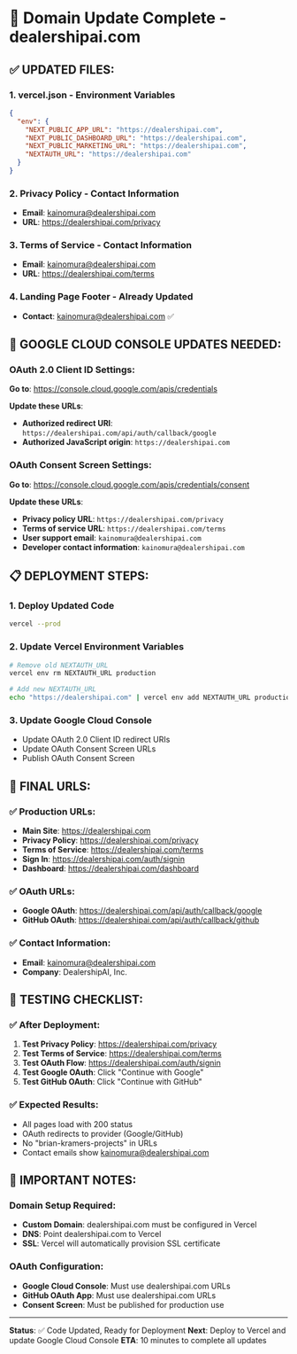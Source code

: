 # 🎯 Domain Update Complete - dealershipai.com

## ✅ UPDATED FILES:

### 1. **vercel.json** - Environment Variables
```json
{
  "env": {
    "NEXT_PUBLIC_APP_URL": "https://dealershipai.com",
    "NEXT_PUBLIC_DASHBOARD_URL": "https://dealershipai.com", 
    "NEXT_PUBLIC_MARKETING_URL": "https://dealershipai.com",
    "NEXTAUTH_URL": "https://dealershipai.com"
  }
}
```

### 2. **Privacy Policy** - Contact Information
- **Email**: kainomura@dealershipai.com
- **URL**: https://dealershipai.com/privacy

### 3. **Terms of Service** - Contact Information  
- **Email**: kainomura@dealershipai.com
- **URL**: https://dealershipai.com/terms

### 4. **Landing Page Footer** - Already Updated
- **Contact**: kainomura@dealershipai.com ✅

## 🚀 GOOGLE CLOUD CONSOLE UPDATES NEEDED:

### OAuth 2.0 Client ID Settings:
**Go to**: https://console.cloud.google.com/apis/credentials

**Update these URLs**:
- **Authorized redirect URI**: `https://dealershipai.com/api/auth/callback/google`
- **Authorized JavaScript origin**: `https://dealershipai.com`

### OAuth Consent Screen Settings:
**Go to**: https://console.cloud.google.com/apis/credentials/consent

**Update these URLs**:
- **Privacy policy URL**: `https://dealershipai.com/privacy`
- **Terms of service URL**: `https://dealershipai.com/terms`
- **User support email**: `kainomura@dealershipai.com`
- **Developer contact information**: `kainomura@dealershipai.com`

## 📋 DEPLOYMENT STEPS:

### 1. Deploy Updated Code
```bash
vercel --prod
```

### 2. Update Vercel Environment Variables
```bash
# Remove old NEXTAUTH_URL
vercel env rm NEXTAUTH_URL production

# Add new NEXTAUTH_URL
echo "https://dealershipai.com" | vercel env add NEXTAUTH_URL production
```

### 3. Update Google Cloud Console
- Update OAuth 2.0 Client ID redirect URIs
- Update OAuth Consent Screen URLs
- Publish OAuth Consent Screen

## 🎯 FINAL URLS:

### ✅ Production URLs:
- **Main Site**: https://dealershipai.com
- **Privacy Policy**: https://dealershipai.com/privacy  
- **Terms of Service**: https://dealershipai.com/terms
- **Sign In**: https://dealershipai.com/auth/signin
- **Dashboard**: https://dealershipai.com/dashboard

### ✅ OAuth URLs:
- **Google OAuth**: https://dealershipai.com/api/auth/callback/google
- **GitHub OAuth**: https://dealershipai.com/api/auth/callback/github

### ✅ Contact Information:
- **Email**: kainomura@dealershipai.com
- **Company**: DealershipAI, Inc.

## 🧪 TESTING CHECKLIST:

### ✅ After Deployment:
1. **Test Privacy Policy**: https://dealershipai.com/privacy
2. **Test Terms of Service**: https://dealershipai.com/terms
3. **Test OAuth Flow**: https://dealershipai.com/auth/signin
4. **Test Google OAuth**: Click "Continue with Google"
5. **Test GitHub OAuth**: Click "Continue with GitHub"

### ✅ Expected Results:
- All pages load with 200 status
- OAuth redirects to provider (Google/GitHub)
- No "brian-kramers-projects" in URLs
- Contact emails show kainomura@dealershipai.com

## 🚨 IMPORTANT NOTES:

### Domain Setup Required:
- **Custom Domain**: dealershipai.com must be configured in Vercel
- **DNS**: Point dealershipai.com to Vercel
- **SSL**: Vercel will automatically provision SSL certificate

### OAuth Configuration:
- **Google Cloud Console**: Must use dealershipai.com URLs
- **GitHub OAuth App**: Must use dealershipai.com URLs
- **Consent Screen**: Must be published for production use

---

**Status**: ✅ Code Updated, Ready for Deployment
**Next**: Deploy to Vercel and update Google Cloud Console
**ETA**: 10 minutes to complete all updates
